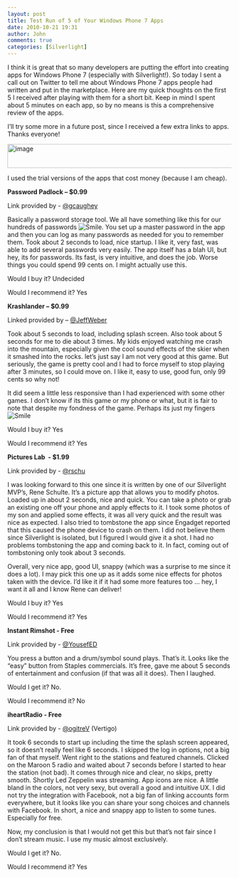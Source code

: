 ```yaml
---
layout: post
title: Test Run of 5 of Your Windows Phone 7 Apps
date: 2010-10-21 19:31
author: John
comments: true
categories: [Silverlight]
---
```

<p>I think it is great that so many developers are putting the effort into creating apps for Windows Phone 7 (especially with Silverlight!). So today I sent a call out on Twitter to tell me about Windows Phone 7 apps people had written and put in the marketplace. Here are my quick thoughts on the first 5 I received after playing with them for a short bit. Keep in mind I spent about 5 minutes on each app, so by no means is this a comprehensive review of the apps.</p>
<p>I&rsquo;ll try some more in a future post, since I received a few extra links to apps. Thanks everyone!</p>
<p><a href="/wp-content/uploads/files/media/image/Windows-Live-Writer/bfef6700f359_85DE/image_2.png"><img style="background-image: none; border-bottom: 0px; border-left: 0px; padding-left: 0px; padding-right: 0px; display: inline; border-top: 0px; border-right: 0px; padding-top: 0px" title="image" border="0" alt="image" width="525" height="54" src="/wp-content/uploads/files/media/image/Windows-Live-Writer/bfef6700f359_85DE/image_thumb.png" /></a></p>
<p>I used the trial versions of the apps that cost money (because I am cheap).</p>
<p><strong>Password Padlock &ndash; $0.99</strong></p>
<p>Link provided by - <a href="http://twitter.com/gcaughey">@gcaughey</a></p>
<p>Basically a password storage tool. We all have something like this for our hundreds of passwords <img style="border-bottom-style: none; border-right-style: none; border-top-style: none; border-left-style: none" class="wlEmoticon wlEmoticon-smile" alt="Smile" src="/wp-content/uploads/files/media/image/Windows-Live-Writer/bfef6700f359_85DE/wlEmoticon-smile_2.png" />. You set up a master password in the app and then you can log as many passwords as needed for you to remember them. Took about 2 seconds to load, nice startup. I like it, very fast, was able to add several passwords very easily. The app itself has a blah UI, but hey, its for passwords. Its fast, is very intuitive, and does the job. Worse things you could spend 99 cents on. I might actually use this.</p>
<p>Would I buy it? Undecided</p>
<p>Would I recommend it? Yes</p>
<p><strong>Krashlander &ndash; $0.99</strong></p>
<p>Linked provided by &ndash; <a href="http://twitter.com/JeffWeber">@JeffWeber</a></p>
<p>Took about 5 seconds to load, including splash screen. Also took about 5 seconds for me to die about 3 times. My kids enjoyed watching me crash into the mountain, especially given the cool sound effects of the skier when it smashed into the rocks. let&rsquo;s just say I am not very good at this game. But seriously, the game is pretty cool and I had to force myself to stop playing after 3 minutes, so I could move on. I like it, easy to use, good fun, only 99 cents so why not!</p>
<p>It did seem a little less responsive than I had experienced with some other games. I don&rsquo;t know if its this game or my phone or what, but it is fair to note that despite my fondness of the game. Perhaps its just my fingers <img style="border-bottom-style: none; border-right-style: none; border-top-style: none; border-left-style: none" class="wlEmoticon wlEmoticon-smile" alt="Smile" src="/wp-content/uploads/files/media/image/Windows-Live-Writer/bfef6700f359_85DE/wlEmoticon-smile_2.png" /></p>
<p>Would I buy it? Yes</p>
<p>Would I recommend it? Yes</p>
<p><strong>Pictures Lab&nbsp; - $1.99</strong></p>
<p>Link provided by - <a href="http://twitter.com/rschu">@rschu</a>&nbsp;</p>
<p>I was looking forward to this one since it is written by one of our Silverlight MVP&rsquo;s, Rene Schulte. It&rsquo;s a picture app that allows you to modify photos. Loaded up in about 2 seconds, nice and quick. You can take a photo or grab an existing one off your phone and apply effects to it. I took some photos of my son and applied some effects, it was all very quick and the result was nice as expected. I also tried to tombstone the app since Engadget reported that this caused the phone device to crash on them. I did not believe them since Silverlight is isolated, but I figured I would give it a shot. I had no problems tombstoning the app and coming back to it. In fact, coming out of tombstoning only took about 3 seconds.</p>
<p>Overall, very nice app, good UI, snappy (which was a surprise to me since it does a lot). I may pick this one up as it adds some nice effects for photos taken with the device. I&rsquo;d like it if it had some more features too &hellip; hey, I want it all and I know Rene can deliver!</p>
<p>Would I buy it? Yes</p>
<p>Would I recommend it? Yes</p>
<p><strong>Instant Rimshot - Free</strong></p>
<p>Link provided by - <a href="http://twitter.com/YousefED">@YousefED</a></p>
<p>You press a button and a drum/symbol sound plays. That&rsquo;s it. Looks like the &ldquo;easy&rdquo; button from Staples commercials. It&rsquo;s free, gave me about 5 seconds of entertainment and confusion (if that was all it does). Then I laughed.</p>
<p>Would I get it? No.</p>
<p>Would I recommend it? No</p>
<p><strong>iheartRadio - Free</strong></p>
<p>Link provided by - <a href="mailto:V@Vertigo">@ogitreV</a> (Vertigo)</p>
<p>It took 6 seconds to start up including the time the splash screen appeared, so it doesn&rsquo;t really feel like 6 seconds. I skipped the log in options, not a big fan of that myself. Went right to the stations and featured channels. Clicked on the Maroon 5 radio and waited about 7 seconds before I started to hear the station (not bad). It comes through nice and clear, no skips, pretty smooth. Shortly Led Zeppelin was streaming. App icons are nice. A little bland in the colors, not very sexy, but overall a good and intuitive UX. I did not try the integration with Facebook, not a big fan of linking accounts form everywhere, but it looks like you can share your song choices and channels with Facebook. In short, a nice and snappy app to listen to some tunes. Especially for free.</p>
<p>Now, my conclusion is that I would not get this but that&rsquo;s not fair since I don&rsquo;t stream music. I use my music almost exclusively.</p>
<p>Would I get it? No.</p>
<p>Would I recommend it? Yes</p>

